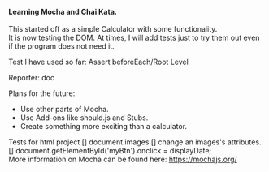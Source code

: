 <b>Learning Mocha and Chai Kata.</b><br>
<br>
This started off as a simple Calculator with some functionality.<br>
It is now testing the DOM.
At times, I will add tests just to try them out even if the program does not need it.


Test I have used so far:
Assert
beforeEach/Root Level

Reporter:
doc


Plans for the future:
<ul>
<li>Use other parts of Mocha.</li>
<li>Use Add-ons like should.js and Stubs.</li>
<li>Create something more exciting than a calculator.</li>
</ul>

Tests for html project
 [] document.images
 [] change an images's attributes.
 [] document.getElementById('myBtn').onclick = displayDate; 
<br>
More information on Mocha can be found here: https://mochajs.org/
